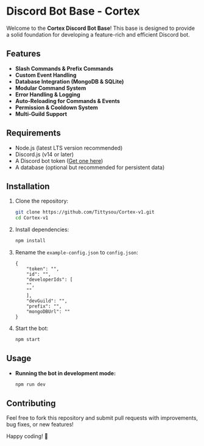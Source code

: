# Discord Bot Base - Cortex

Welcome to the **Cortex Discord Bot Base**! This base is designed to provide a solid foundation for developing a feature-rich and efficient Discord bot.

## Features

- **Slash Commands & Prefix Commands**
- **Custom Event Handling**
- **Database Integration (MongoDB & SQLite)**
- **Modular Command System**
- **Error Handling & Logging**
- **Auto-Reloading for Commands & Events**
- **Permission & Cooldown System**
- **Multi-Guild Support**

## Requirements

- Node.js (latest LTS version recommended)
- Discord.js (v14 or later)
- A Discord bot token ([Get one here](https://discord.com/developers/applications))
- A database (optional but recommended for persistent data)

## Installation

1. Clone the repository:
   ```sh
   git clone https://github.com/Tittysou/Cortex-v1.git
   cd Cortex-v1
   ```

2. Install dependencies:
   ```sh
   npm install
   ```

3. Rename the `example-config.json` to `config.json`:
   ```env
   {
       "token": "",
       "id": "",
       "developerIds": [ 
       "",
       ""
       ],
       "devGuild": "",
       "prefix": "",
       "mongoDBUrl": ""
   }
   ```

4. Start the bot:
   ```sh
   npm start
   ```

## Usage

- **Running the bot in development mode:**
  ```sh
  npm run dev
  ```

## Contributing

Feel free to fork this repository and submit pull requests with improvements, bug fixes, or new features!

Happy coding! 🚀

